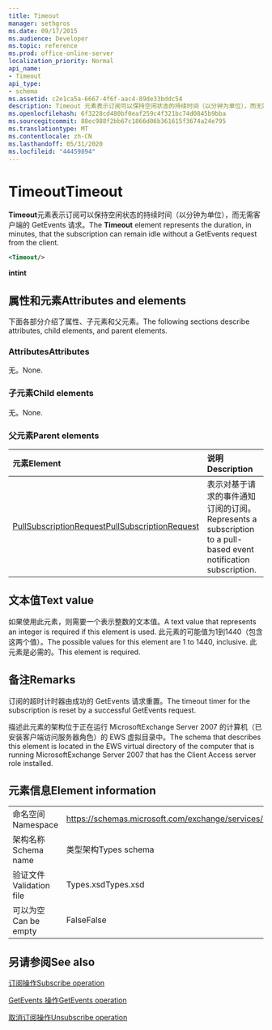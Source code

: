```yaml
---
title: Timeout
manager: sethgros
ms.date: 09/17/2015
ms.audience: Developer
ms.topic: reference
ms.prod: office-online-server
localization_priority: Normal
api_name:
- Timeout
api_type:
- schema
ms.assetid: c2e1ca5a-6667-4f6f-aac4-89de33bddc54
description: Timeout 元素表示订阅可以保持空闲状态的持续时间（以分钟为单位），而无需客户端的 GetEvents 请求。
ms.openlocfilehash: 6f3228cd480bf0eaf259c4f321bc74d0845b9bba
ms.sourcegitcommit: 88ec988f2bb67c1866d06b361615f3674a24e795
ms.translationtype: MT
ms.contentlocale: zh-CN
ms.lasthandoff: 05/31/2020
ms.locfileid: "44459894"
---
```

# <a name="timeout"></a><span data-ttu-id="10044-103">Timeout</span><span class="sxs-lookup"><span data-stu-id="10044-103">Timeout</span></span>

<span data-ttu-id="10044-104">**Timeout**元素表示订阅可以保持空闲状态的持续时间（以分钟为单位），而无需客户端的 GetEvents 请求。</span><span class="sxs-lookup"><span data-stu-id="10044-104">The **Timeout** element represents the duration, in minutes, that the subscription can remain idle without a GetEvents request from the client.</span></span> 
  
```xml
<Timeout/>
```

 <span data-ttu-id="10044-105">**int**</span><span class="sxs-lookup"><span data-stu-id="10044-105">**int**</span></span>
## <a name="attributes-and-elements"></a><span data-ttu-id="10044-106">属性和元素</span><span class="sxs-lookup"><span data-stu-id="10044-106">Attributes and elements</span></span>

<span data-ttu-id="10044-107">下面各部分介绍了属性、子元素和父元素。</span><span class="sxs-lookup"><span data-stu-id="10044-107">The following sections describe attributes, child elements, and parent elements.</span></span>
  
### <a name="attributes"></a><span data-ttu-id="10044-108">Attributes</span><span class="sxs-lookup"><span data-stu-id="10044-108">Attributes</span></span>

<span data-ttu-id="10044-109">无。</span><span class="sxs-lookup"><span data-stu-id="10044-109">None.</span></span>
  
### <a name="child-elements"></a><span data-ttu-id="10044-110">子元素</span><span class="sxs-lookup"><span data-stu-id="10044-110">Child elements</span></span>

<span data-ttu-id="10044-111">无。</span><span class="sxs-lookup"><span data-stu-id="10044-111">None.</span></span>
  
### <a name="parent-elements"></a><span data-ttu-id="10044-112">父元素</span><span class="sxs-lookup"><span data-stu-id="10044-112">Parent elements</span></span>

|<span data-ttu-id="10044-113">**元素**</span><span class="sxs-lookup"><span data-stu-id="10044-113">**Element**</span></span>|<span data-ttu-id="10044-114">**说明**</span><span class="sxs-lookup"><span data-stu-id="10044-114">**Description**</span></span>|
|:-----|:-----|
|[<span data-ttu-id="10044-115">PullSubscriptionRequest</span><span class="sxs-lookup"><span data-stu-id="10044-115">PullSubscriptionRequest</span></span>](pullsubscriptionrequest.md) <br/> |<span data-ttu-id="10044-116">表示对基于请求的事件通知订阅的订阅。</span><span class="sxs-lookup"><span data-stu-id="10044-116">Represents a subscription to a pull-based event notification subscription.</span></span>  <br/> |
   
## <a name="text-value"></a><span data-ttu-id="10044-117">文本值</span><span class="sxs-lookup"><span data-stu-id="10044-117">Text value</span></span>

<span data-ttu-id="10044-118">如果使用此元素，则需要一个表示整数的文本值。</span><span class="sxs-lookup"><span data-stu-id="10044-118">A text value that represents an integer is required if this element is used.</span></span> <span data-ttu-id="10044-119">此元素的可能值为1到1440（包含这两个值）。</span><span class="sxs-lookup"><span data-stu-id="10044-119">The possible values for this element are 1 to 1440, inclusive.</span></span> <span data-ttu-id="10044-120">此元素是必需的。</span><span class="sxs-lookup"><span data-stu-id="10044-120">This element is required.</span></span>
  
## <a name="remarks"></a><span data-ttu-id="10044-121">备注</span><span class="sxs-lookup"><span data-stu-id="10044-121">Remarks</span></span>

<span data-ttu-id="10044-122">订阅的超时计时器由成功的 GetEvents 请求重置。</span><span class="sxs-lookup"><span data-stu-id="10044-122">The timeout timer for the subscription is reset by a successful GetEvents request.</span></span>
  
<span data-ttu-id="10044-123">描述此元素的架构位于正在运行 MicrosoftExchange Server 2007 的计算机（已安装客户端访问服务器角色）的 EWS 虚拟目录中。</span><span class="sxs-lookup"><span data-stu-id="10044-123">The schema that describes this element is located in the EWS virtual directory of the computer that is running MicrosoftExchange Server 2007 that has the Client Access server role installed.</span></span> 
  
## <a name="element-information"></a><span data-ttu-id="10044-124">元素信息</span><span class="sxs-lookup"><span data-stu-id="10044-124">Element information</span></span>

|||
|:-----|:-----|
|<span data-ttu-id="10044-125">命名空间</span><span class="sxs-lookup"><span data-stu-id="10044-125">Namespace</span></span>  <br/> |https://schemas.microsoft.com/exchange/services/2006/types  <br/> |
|<span data-ttu-id="10044-126">架构名称</span><span class="sxs-lookup"><span data-stu-id="10044-126">Schema name</span></span>  <br/> |<span data-ttu-id="10044-127">类型架构</span><span class="sxs-lookup"><span data-stu-id="10044-127">Types schema</span></span>  <br/> |
|<span data-ttu-id="10044-128">验证文件</span><span class="sxs-lookup"><span data-stu-id="10044-128">Validation file</span></span>  <br/> |<span data-ttu-id="10044-129">Types.xsd</span><span class="sxs-lookup"><span data-stu-id="10044-129">Types.xsd</span></span>  <br/> |
|<span data-ttu-id="10044-130">可以为空</span><span class="sxs-lookup"><span data-stu-id="10044-130">Can be empty</span></span>  <br/> |<span data-ttu-id="10044-131">False</span><span class="sxs-lookup"><span data-stu-id="10044-131">False</span></span>  <br/> |
   
## <a name="see-also"></a><span data-ttu-id="10044-132">另请参阅</span><span class="sxs-lookup"><span data-stu-id="10044-132">See also</span></span>



[<span data-ttu-id="10044-133">订阅操作</span><span class="sxs-lookup"><span data-stu-id="10044-133">Subscribe operation</span></span>](subscribe-operation.md)
  
[<span data-ttu-id="10044-134">GetEvents 操作</span><span class="sxs-lookup"><span data-stu-id="10044-134">GetEvents operation</span></span>](getevents-operation.md)
  
[<span data-ttu-id="10044-135">取消订阅操作</span><span class="sxs-lookup"><span data-stu-id="10044-135">Unsubscribe operation</span></span>](unsubscribe-operation.md)

